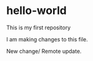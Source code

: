 # hello-world
This is my first repository

I am making changes to this file. 


New change/ Remote update.
